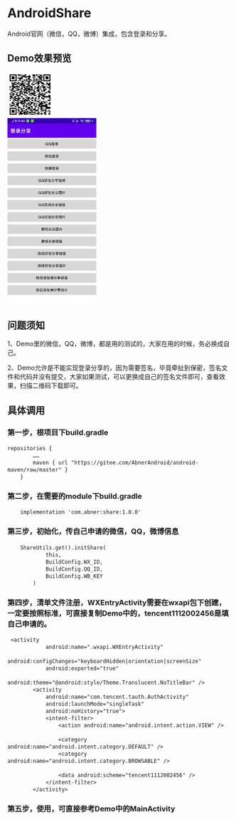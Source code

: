 # AndroidShare
Android官网（微信，QQ，微博）集成，包含登录和分享。<br/>
## Demo效果预览<br/>
<img src="image/share.jpg" width="100" height="100" alt="效果"/><br/>
<img src="image/sharePhone.jpg" width="200" alt="效果"/><br/>
## 问题须知
<p>
1、Demo里的微信，QQ，微博，都是用的测试的，大家在用的时候，务必换成自己。
</p>
<p>
2、Demo允许是不能实现登录分享的，因为需要签名，毕竟牵扯到保密，签名文件和代码并没有提交，大家如果测试，可以更换成自己的签名文件即可，查看效果，扫描二维码下载即可。
</p>

## 具体调用

### 第一步，根项目下build.gradle
```
repositories {
        ……
        maven { url "https://gitee.com/AbnerAndroid/android-maven/raw/master" }
    }
```
### 第二步，在需要的module下build.gradle
```
    implementation 'com.abner:share:1.0.0'
```

### 第三步，初始化，传自己申请的微信，QQ，微博信息
```
    ShareUtils.get().initShare(
            this,
            BuildConfig.WX_ID,
            BuildConfig.QQ_ID,
            BuildConfig.WB_KEY
        )

```
### 第四步，清单文件注册，WXEntryActivity需要在wxapi包下创建，一定要按照标准，可直接复制Demo中的，tencent1112002456是填自己申请的。

```
 <activity
            android:name=".wxapi.WXEntryActivity"
            android:configChanges="keyboardHidden|orientation|screenSize"
            android:exported="true"
            android:theme="@android:style/Theme.Translucent.NoTitleBar" />
        <activity
            android:name="com.tencent.tauth.AuthActivity"
            android:launchMode="singleTask"
            android:noHistory="true">
            <intent-filter>
                <action android:name="android.intent.action.VIEW" />

                <category android:name="android.intent.category.DEFAULT" />
                <category android:name="android.intent.category.BROWSABLE" />

                <data android:scheme="tencent1112002456" />
            </intent-filter>
        </activity>

```

### 第五步，使用，可直接参考Demo中的MainActivity


